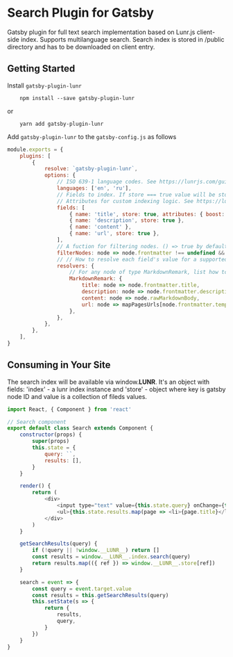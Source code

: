# Search Plugin for Gatsby

Gatsby plugin for full text search implementation based on Lunr.js client-side index. Supports multilanguage search. Search index is stored in /public directory and has to be downloaded on client entry.

## Getting Started

Install `gatsby-plugin-lunr`

```
    npm install --save gatsby-plugin-lunr
```

or

```
    yarn add gatsby-plugin-lunr
```

Add `gatsby-plugin-lunr` to the `gatsby-config.js` as follows

```javascript
module.exports = {
    plugins: [
        {
            resolve: `gatsby-plugin-lunr`,
            options: {
                // ISO 639-1 language codes. See https://lunrjs.com/guides/language_support.html for details
                languages: ['en', 'ru'],   
                // Fields to index. If store === true value will be stored in index file. 
                // Attributes for custom indexing logic. See https://lunrjs.com/docs/lunr.Builder.html for details
                fields: [
                    { name: 'title', store: true, attributes: { boost: 20 } },
                    { name: 'description', store: true },
                    { name: 'content' },
                    { name: 'url', store: true },
                ],
                // A fuction for filtering nodes. () => true by default
                filterNodes: node => node.frontmatter !== undefined && node.frontmatter.templateKey in mapPagesUrls,
                // // How to resolve each field's value for a supported node type
                resolvers: {
                    // For any node of type MarkdownRemark, list how to resolve the fields' values
                    MarkdownRemark: {
                        title: node => node.frontmatter.title,
                        description: node => node.frontmatter.description,
                        content: node => node.rawMarkdownBody,
                        url: node => mapPagesUrls[node.frontmatter.templateKey](node.fields.slug),
                    },
                },
            },
        },
    ],
}
```

## Consuming in Your Site

The search index will be available via window.**LUNR**. It's an object with fields: 'index' - a lunr index instance and 'store' - object where key is gatsby node ID and value is a collection of fileds values.

```javascript
import React, { Component } from 'react'

// Search component
export default class Search extends Component {
    constructor(props) {
        super(props)
        this.state = {
            query: ``,
            results: [],
        }
    }

    render() {
        return (
            <div>
                <input type="text" value={this.state.query} onChange={this.search} />
                <ul>{this.state.results.map(page => <li>{page.title}</li>)}</ul>
            </div>
        )
    }

    getSearchResults(query) {
        if (!query || !window.__LUNR__) return []
        const results = window.__LUNR__.index.search(query)
        return results.map(({ ref }) => window.__LUNR__.store[ref])
    }

    search = event => {
        const query = event.target.value
        const results = this.getSearchResults(query)
        this.setState(s => {
            return {
                results,
                query,
            }
        })
    }
}
```
